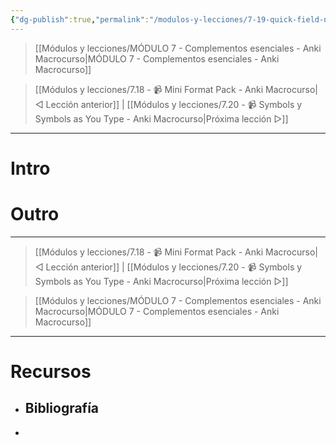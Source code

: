 ```yaml
---
{"dg-publish":true,"permalink":"/modulos-y-lecciones/7-19-quick-field-navigation-anki-macrocurso/","noteIcon":""}
---
```



> [[Módulos y lecciones/MÓDULO 7 - Complementos esenciales - Anki Macrocurso\|MÓDULO 7 - Complementos esenciales - Anki Macrocurso]]

> [[Módulos y lecciones/7.18 - 📹 Mini Format Pack - Anki Macrocurso\|◁ Lección anterior]] | [[Módulos y lecciones/7.20 - 📹 Symbols y Symbols as You Type - Anki Macrocurso\|Próxima lección ▷]]

---

# Intro


# 


# Outro

---

> [[Módulos y lecciones/7.18 - 📹 Mini Format Pack - Anki Macrocurso\|◁ Lección anterior]] | [[Módulos y lecciones/7.20 - 📹 Symbols y Symbols as You Type - Anki Macrocurso\|Próxima lección ▷]]

> [[Módulos y lecciones/MÓDULO 7 - Complementos esenciales - Anki Macrocurso\|MÓDULO 7 - Complementos esenciales - Anki Macrocurso]]

---

# Recursos
- Bibliografía
	- 
- 